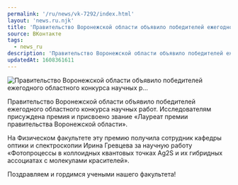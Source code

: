 ```yaml
---
permalink: '/ru/news/vk-7292/index.html'
layout: 'news.ru.njk'
title: 'Правительство Воронежской области объявило победителей ежегодного областного конкурса научных р…'
source: ВКонтакте
tags:
  - news_ru
description: 'Правительство Воронежской области объявило победителей ежегодного областного конкурса научных р…'
updatedAt: 1608361611
---
```

![Правительство Воронежской области объявило победителей ежегодного областного конкурса научных р…](https://sun9-76.userapi.com/impg/nB1UMiwlQRHs4N8jCQMUNO4r3dgR3CpE0jXi-g/X9ZH5z0nnBk.jpg?size=1280x854&quality=96&sign=9f3951ee1add89b281b64d57bb4e8bdd&c_uniq_tag=hk9boCCw--cWSVE17cMWC636WbG9XeqR0EmAEaPvK5A&type=album)

Правительство Воронежской области объявило победителей ежегодного областного конкурса научных работ. Исследователям присуждена премия и присвоено звание «Лауреат премии правительства Воронежской области».

На Физическом факультете эту премию получила сотрудник кафедры оптики и спектроскопии Ирина Гревцева за научную работу «Фотопроцессы в коллоидных квантовых точках Ag2S и их гибридных ассоциатах с молекулами красителей».

Поздравляем и гордимся учеными нашего факультета!
